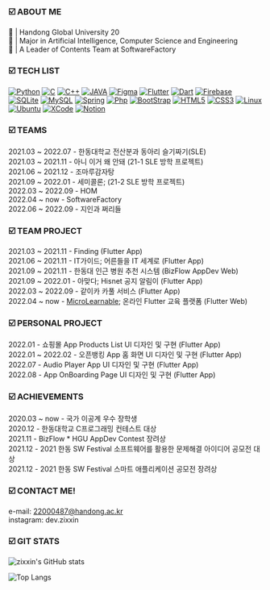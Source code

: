 ### ☑️ ABOUT ME
🏫 | Handong Global University 20  
📝 | Major in Artificial Intelligence, Computer Science and Engineering    
💼 | A Leader of Contents Team at SoftwareFactory  


### ☑️ TECH LIST
[![Python](https://img.shields.io/badge/PYTHON-3776AB.svg?&style=for-the-badge&logo=python&logoColor=white)](#)
[![C](https://img.shields.io/badge/C-00599C?style=for-the-badge&logo=c&logoColor=white)](#)
[![C++](https://img.shields.io/badge/C%2B%2B-00599C?style=for-the-badge&logo=c%2B%2B&logoColor=white)](#)
[![JAVA](https://img.shields.io/badge/Java-ED8B00.svg?style=for-the-badge&logo=java&logoColor=white)](#)
[![Figma](https://img.shields.io/static/v1?style=for-the-badge&message=Figma&color=F24E1E&logo=Figma&logoColor=FFFFFF&label=)](#)
[![Flutter](https://img.shields.io/badge/Flutter-00c7fa.svg?&style=for-the-badge&logo=Flutter&logoColor=white)](#)
[![Dart](https://img.shields.io/badge/Dart-0175C2?style=for-the-badge&logo=dart&logoColor=white)](#)
[![Firebase](https://img.shields.io/static/v1?style=for-the-badge&message=Firebase&color=222222&logo=Firebase&logoColor=FFCA28&label=)](#)
[![SQLite](https://img.shields.io/badge/SQLITE-003B57.svg?&style=for-the-badge&logo=sqlite&logoColor=white)](#)
[![MySQL](https://img.shields.io/badge/MySQL-e06f13.svg?&style=for-the-badge&logo=MySQL&logoColor=white)](#)
[![Spring](https://img.shields.io/badge/Spring-6db23e.svg?&style=for-the-badge&logo=Spring&logoColor=white)](#)
[![Php](https://img.shields.io/badge/PHP-777BB4?style=for-the-badge&logo=php&logoColor=white)](#)
[![BootStrap](https://img.shields.io/badge/Bootstrap-7952B3.svg?&style=for-the-badge&logo=Bootstrap&logoColor=white)](#)
[![HTML5](https://img.shields.io/badge/HTML5-E34F26.svg?&style=for-the-badge&logo=html5&logoColor=white)](#)
[![CSS3](https://img.shields.io/badge/CSS3-%231572B6.svg?&style=for-the-badge&logo=css3&logoColor=white)](#)
[![Linux](https://img.shields.io/badge/Linux-FCC624?style=for-the-badge&logo=linux&logoColor=black)](#)
[![Ubuntu](https://img.shields.io/badge/Ubuntu-E95420?style=for-the-badge&logo=ubuntu&logoColor=white)](#)
[![XCode](https://img.shields.io/badge/Xcode-007ACC?style=for-the-badge&logo=Xcode&logoColor=white)](#)
[![Notion](https://img.shields.io/badge/Notion-000000?style=for-the-badge&logo=notion&logoColor=white)](#)

### ☑️ TEAMS 
2021.03 ~ 2022.07 - 한동대학교 전산분과 동아리 슬기짜기(SLE)  
2021.03 ~ 2021.11 - 아니 이거 왜 안돼 (21-1 SLE 방학 프로젝트)   
2021.06 ~ 2021.12 - 조마루감자탕  
2021.09 ~ 2022.01 - 세미콜론; (21-2 SLE 방학 프로젝트)  
2022.03 ~ 2022.09 - HOM   
2022.04 ~ now - SoftwareFactory    
2022.06 ~ 2022.09 - 지인과 쩌리들   

### ☑️ TEAM PROJECT     
2021.03 ~ 2021.11 - Finding (Flutter App)  
2021.06 ~ 2021.11 - IT가이드; 어른들을 IT 세계로 (Flutter App)   
2021.09 ~ 2021.11 - 한동대 인근 병원 추천 시스템 (BizFlow AppDev Web)   
2021.09 ~ 2022.01 - 아맞다; Hisnet 공지 알림이 (Flutter App)   
2022.03 ~ 2022.09 - 같이카 카풀 서비스 (Flutter App)  
2022.04 ~ now - [MicroLearnable](https://microlearnable.com/); 온라인 Flutter 교육 플랫폼 (Flutter Web)     

### ☑️ PERSONAL PROJECT       
2022.01 - 쇼핑몰 App Products List UI 디자인 및 구현 (Flutter App)    
2022.01 ~ 2022.02 - 오픈뱅킹 App 홈 화면 UI 디자인 및 구현 (Flutter App)  
2022.07 - Audio Player App UI 디자인 및 구현 (Flutter App)   
2022.08 - App OnBoarding Page UI 디자인 및 구현 (Flutter App) 

### ☑️ ACHIEVEMENTS    
2020.03 ~ now - 국가 이공계 우수 장학생  
2020.12 - 한동대학교 C프로그래밍 컨테스트 대상  
2021.11 - BizFlow * HGU AppDev Contest 장려상    
2021.12 - 2021 한동 SW Festival 소프트웨어를 활용한 문제해결 아이디어 공모전 대상  
2021.12 - 2021 한동 SW Festival 스마트 애플리케이션 공모전 장려상  

### ☑️ CONTACT ME!  
e-mail: 22000487@handong.ac.kr  
instagram: dev.zixxin    

### ☑️ GIT STATS 
![zixxin's GitHub stats](https://github-readme-stats.vercel.app/api?username=zixxin&show_icons=true&theme=github_dark)

![Top Langs](https://github-readme-stats.vercel.app/api/top-langs/?username=zixxin&theme=github_dark&layout=compact)
